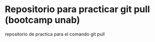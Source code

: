 # Repositorio para practicar git pull (bootcamp unab)
repositorio de practica para el comando git pull
